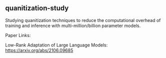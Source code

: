 ## quanitization-study
Studying quanitization techniques to reduce the computational overhead of training and inference with multi-million/billion parameter models.

Paper Links:

Low-Rank Adaptation of Large Language Models: https://arxiv.org/abs/2106.09685

